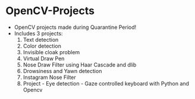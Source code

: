 # OpenCV-Projects
* OpenCV projects made during Quarantine Period!
* Includes 3 projects:
  1. Text detection
  2. Color detection
  3. Invisible cloak problem
  4. Virtual Draw Pen
  5. Nose Draw Filter using Haar Cascade and dlib
  6. Drowsiness and Yawn detection
  7. Instagram Nose Filter
  8. Project - Eye detection - Gaze controlled keyboard with Python and Opencv

